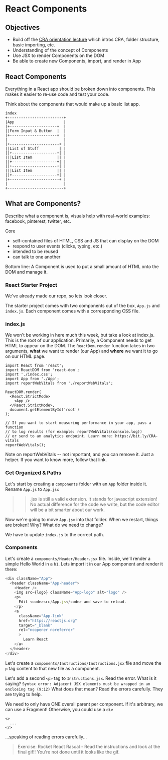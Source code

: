 # React Components

## Objectives

- Build off the [CRA orientation lecture](./10-01_cra-orientation.md) which intros CRA, folder structure, basic importing, etc.
- Understanding of the concept of Components
- Use JSX to render Components on the DOM
- Be able to create new Components, import, and render in App



## React Components

Everything in a React app should be broken down into components. This makes it easier to re-use code and test your code. 

Think about the components that would make up a basic list app.

```
index
+-------------------------+
|App                      |
|+---------------------+  |
||Form Input & Button  |  |
|+---------------------+  |
|                         |
|+----------------------+ |
||List of Stuff         | |
||+--------------------+| |
|||List Item           || |
||+--------------------+| |
||+--------------------+| |
|||List Item           || |
||+--------------------+| |
|+----------------------+ |
|                         |
+-------------------------+
```


## What are Components?

Describe what a component is, visuals help with real-world examples: facebook, pinterest, twitter, etc.

Core

- self-contained files of HTML, CSS and JS that can display on the DOM
- respond to user events (clicks, typing, etc.)
- intended to be reused
- can talk to one another

Bottom line: A Component is used to put a small amount of HTML onto the DOM and manage it.


### React Starter Project
We've already made our repo, so lets look closer.

The starter project comes with two components out of the box, `App.js` and `index.js`. Each component comes with a corresponding CSS file. 


### index.js

We won't be working in here much this week, but take a look at index.js. This is the root of our application.
Primarily, a Component needs to get HTML to appear on the DOM. The `ReactDom.render` function takes in two arguments, **what** we want to render (our App) and **where** we want it to go on our HTML page.

```JSX
import React from 'react';
import ReactDOM from 'react-dom';
import './index.css';
import App from './App';
import reportWebVitals from './reportWebVitals';

ReactDOM.render(
  <React.StrictMode>
    <App />
  </React.StrictMode>,
  document.getElementById('root')
);

// If you want to start measuring performance in your app, pass a function
// to log results (for example: reportWebVitals(console.log))
// or send to an analytics endpoint. Learn more: https://bit.ly/CRA-vitals
reportWebVitals();
```

Note on reportWebVitals -- not important, and you can remove it. Just a helper. If you want to know more, follow that link.

### Get Organized & Paths

Let's start by creating a `components` folder with an `App` folder inside it. Rename `App.js` to `App.jsx`
>> .jsx is still a valid extension. It stands for javascript extension! No actual difference for the code we write, but the code editor will be a bit smarter about our work.

Now we're going to move `App.jsx` into that folder. When we restart, things are broken! Why? What do we need to change?

We have to update `index.js` to the correct path.

### Components 

Let's create a `components/Header/Header.jsx` file. Inside, we'll render a simple Hello World in a `h1`. Lets import it in our App component and render it there:

```js
<div className="App">
  <header className="App-header">
    <Header />
    <img src={logo} className="App-logo" alt="logo" />
    <p>
      Edit <code>src/App.js</code> and save to reload.
    </p>
    <a
      className="App-link"
      href="https://reactjs.org"
      target="_blank"
      rel="noopener noreferrer" 
      >
        Learn React
    </a>
  </header>
</div>
```

Let's create a `components/Instructions/Instructions.jsx` file and move the `p` tag content to that new file as a component.

Let's add a second `<p>` tag to `Instructions.jsx`. Read the error. What is it saying? `Syntax error: Adjacent JSX elements must be wrapped in an enclosing tag (9:12)` What does that mean? Read the errors carefully. They are trying to help.

We need to only have ONE overall parent per component. If it's arbitrary, we can use a Fragment! Otherwise, you could use a `div`

```
<>
  ...
</>
```

...speaking of reading errors carefully...

> Exercise: Rocket React Rascal - Read the instructions and look at the final gif!! You're not done until it looks like the gif.


